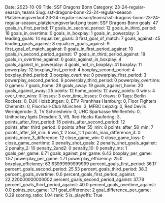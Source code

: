 Date: 2023-10-09
Title: SSF Dragons Bonn
Category: 23-24-regular-season, teams
Slug: ssf-dragons-bonn-23-24-regular-season
Platzierungsverlauf:23-24-regular-season/teams/ssf-dragons-bonn-23-24-regular-season_platzierungsverlauf.png
team: SSF Dragons Bonn
goals: 47
goals_in_first_period: 17
goals_in_second_period: 12
goals_in_third_period: 18
goals_in_overtime: 0
goals_in_boxplay: 1
goals_in_powerplay: 3
leading_goals: 14
equalizer_goals: 3
first_goal_of_match: 7
goals_against: 45
leading_goals_against: 8
equalizer_goals_against: 9
first_goal_of_match_against: 0
goals_in_first_period_against: 10
goals_in_second_period_against: 17
goals_in_third_period_against: 18
goals_in_overtime_against: 0
goals_against_in_boxplay: 4
goals_against_in_powerplay: 4
goals_not_in_boxplay: 41
boxplay: 11
powerplay: 12
boxplay_first_period: 4
boxplay_second_period: 4
boxplay_third_period: 3
boxplay_overtime: 0
powerplay_first_period: 3
powerplay_second_period: 9
powerplay_third_period: 0
powerplay_overtime: 0
games: 7
goals_home: 28
goals_away: 19
goals_against_home: 20
goals_against_away: 25
points: 12
home_points: 12
away_points: 0
wins: 4
over_time_wins: 0
losses: 3
over_time_losses: 0
draws: 0
Tags:  Berlin Rockets: 0,  DJK Holzbüttgen: 0,  ETV Piranhhas Hamburg: 0,  Floor Fighters Chemnitz: 0,  Floorball-Club München: 3,  MFBC Leipzig: 0,  Red Devils Wernigerode: 3,  TV Schriesheim: 0,  UHC Sparkasse Weißenfels: 0,  Unihockey Igels Dresden: 3,  VfL Red Hocks Kaufering: 3,
points_after_first_period: 16
points_after_second_period: 12
points_after_third_period: 0
points_after_55_min: 8
points_after_58_min: 7
points_after_59_min: 6
win_1: 2
loss_1: 1
points_max_difference_3: 0
points_more_3_difference: 12
close_game_win: 0
close_game_loss: 0
close_game_overtime: 0
penalty_shot_goals: 2
penalty_shot_goals_against: 2
penalty_2: 10
penalty_2and2: 0
penalty_10: 0
penalty_ms: 1
goals_per_game: 6.71
goals_against_per_game: 6.43
boxplay_per_game: 1.57
powerplay_per_game: 1.71
powerplay_efficiency: 25.0
boxplay_efficiency: 63.63999999999999
percent_goals_first_period: 36.17
percent_goals_second_period: 25.53
percent_goals_third_period: 38.3
percent_goals_overtime: 0.0
percent_goals_first_period_against: 22.220000000000002
percent_goals_second_period_against: 37.78
percent_goals_third_period_against: 40.0
percent_goals_overtime_against: 0.0
points_per_game: 1.71
goal_difference: 2
goal_difference_per_game: 0.29
scoring_ratio: 1.04
rank: 5
is_playoffs: True
